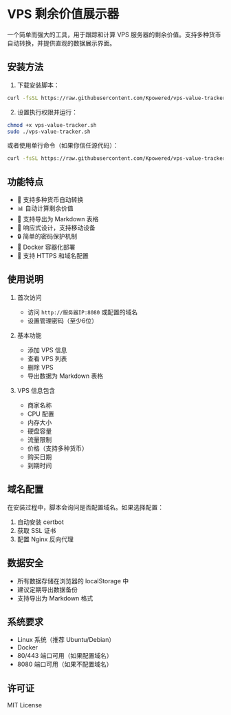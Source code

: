 # VPS 剩余价值展示器

一个简单而强大的工具，用于跟踪和计算 VPS 服务器的剩余价值。支持多种货币自动转换，并提供直观的数据展示界面。

## 安装方法

1. 下载安装脚本：
```bash
curl -fsSL https://raw.githubusercontent.com/Kpowered/vps-value-tracker/main/vps-value-tracker.sh -o vps-value-tracker.sh
```

2. 设置执行权限并运行：
```bash
chmod +x vps-value-tracker.sh
sudo ./vps-value-tracker.sh
```

或者使用单行命令（如果你信任源代码）：
```bash
curl -fsSL https://raw.githubusercontent.com/Kpowered/vps-value-tracker/main/vps-value-tracker.sh | sudo bash
```

## 功能特点

- 🔄 支持多种货币自动转换
- 📊 自动计算剩余价值
- 📝 支持导出为 Markdown 表格
- 📱 响应式设计，支持移动设备
- 🔒 简单的密码保护机制
- 🐳 Docker 容器化部署
- 🔐 支持 HTTPS 和域名配置

## 使用说明

1. 首次访问
   - 访问 `http://服务器IP:8080` 或配置的域名
   - 设置管理密码（至少6位）

2. 基本功能
   - 添加 VPS 信息
   - 查看 VPS 列表
   - 删除 VPS
   - 导出数据为 Markdown 表格

3. VPS 信息包含
   - 商家名称
   - CPU 配置
   - 内存大小
   - 硬盘容量
   - 流量限制
   - 价格（支持多种货币）
   - 购买日期
   - 到期时间

## 域名配置

在安装过程中，脚本会询问是否配置域名。如果选择配置：
1. 自动安装 certbot
2. 获取 SSL 证书
3. 配置 Nginx 反向代理

## 数据安全

- 所有数据存储在浏览器的 localStorage 中
- 建议定期导出数据备份
- 支持导出为 Markdown 格式

## 系统要求

- Linux 系统（推荐 Ubuntu/Debian）
- Docker
- 80/443 端口可用（如果配置域名）
- 8080 端口可用（如果不配置域名）

## 许可证

MIT License


